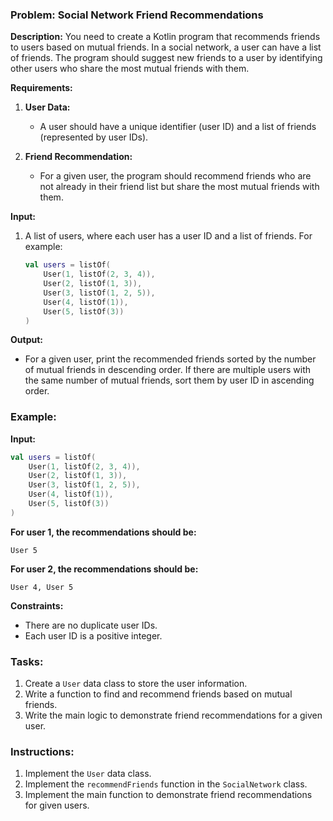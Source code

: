 ### Problem: Social Network Friend Recommendations

**Description:**
You need to create a Kotlin program that recommends friends to users based on mutual friends. In a social network, a user can have a list of friends. The program should suggest new friends to a user by identifying other users who share the most mutual friends with them.

**Requirements:**

1. **User Data:**
    - A user should have a unique identifier (user ID) and a list of friends (represented by user IDs).

2. **Friend Recommendation:**
    - For a given user, the program should recommend friends who are not already in their friend list but share the most mutual friends with them.

**Input:**
1. A list of users, where each user has a user ID and a list of friends. For example:
   ```kotlin
   val users = listOf(
       User(1, listOf(2, 3, 4)),
       User(2, listOf(1, 3)),
       User(3, listOf(1, 2, 5)),
       User(4, listOf(1)),
       User(5, listOf(3))
   )
   ```

**Output:**
- For a given user, print the recommended friends sorted by the number of mutual friends in descending order. If there are multiple users with the same number of mutual friends, sort them by user ID in ascending order.

### Example:

**Input:**
```kotlin
val users = listOf(
    User(1, listOf(2, 3, 4)),
    User(2, listOf(1, 3)),
    User(3, listOf(1, 2, 5)),
    User(4, listOf(1)),
    User(5, listOf(3))
)
```

**For user 1, the recommendations should be:**
```
User 5
```

**For user 2, the recommendations should be:**
```
User 4, User 5
```

**Constraints:**
- There are no duplicate user IDs.
- Each user ID is a positive integer.

### Tasks:

1. Create a `User` data class to store the user information.
2. Write a function to find and recommend friends based on mutual friends.
3. Write the main logic to demonstrate friend recommendations for a given user.

### Instructions:
1. Implement the `User` data class.
2. Implement the `recommendFriends` function in the `SocialNetwork` class.
3. Implement the main function to demonstrate friend recommendations for given users.